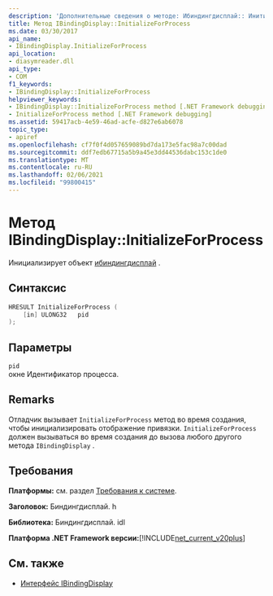```yaml
---
description: 'Дополнительные сведения о методе: Ибиндингдисплай:: Инитиализефорпроцесс'
title: Метод IBindingDisplay::InitializeForProcess
ms.date: 03/30/2017
api_name:
- IBindingDisplay.InitializeForProcess
api_location:
- diasymreader.dll
api_type:
- COM
f1_keywords:
- IBindingDisplay::InitializeForProcess
helpviewer_keywords:
- IBindingDisplay::InitializeForProcess method [.NET Framework debugging]
- InitializeForProcess method [.NET Framework debugging]
ms.assetid: 59417acb-4e59-46ad-acfe-d827e6ab6078
topic_type:
- apiref
ms.openlocfilehash: cf7f0f4d057659089bd7da173e5fac98a7c00dad
ms.sourcegitcommit: ddf7edb67715a5b9a45e3dd44536dabc153c1de0
ms.translationtype: MT
ms.contentlocale: ru-RU
ms.lasthandoff: 02/06/2021
ms.locfileid: "99800415"
---
```

# <a name="ibindingdisplayinitializeforprocess-method"></a>Метод IBindingDisplay::InitializeForProcess

Инициализирует объект [ибиндингдисплай](ibindingdisplay-interface.md) .  
  
## <a name="syntax"></a>Синтаксис  
  
```cpp  
HRESULT InitializeForProcess (  
    [in] ULONG32   pid  
);  
```  
  
## <a name="parameters"></a>Параметры  

 `pid`  
 окне Идентификатор процесса.  
  
## <a name="remarks"></a>Remarks  

 Отладчик вызывает `InitializeForProcess` метод во время создания, чтобы инициализировать отображение привязки. `InitializeForProcess` должен вызываться во время создания до вызова любого другого метода `IBindingDisplay` .  
  
## <a name="requirements"></a>Требования  

 **Платформы:** см. раздел [Требования к системе](../../get-started/system-requirements.md).  
  
 **Заголовок:** Биндингдисплай. h  
  
 **Библиотека:** Биндингдисплай. idl  
  
 **Платформа .NET Framework версии:**[!INCLUDE[net_current_v20plus](../../../../includes/net-current-v20plus-md.md)]  
  
## <a name="see-also"></a>См. также

- [Интерфейс IBindingDisplay](ibindingdisplay-interface.md)

